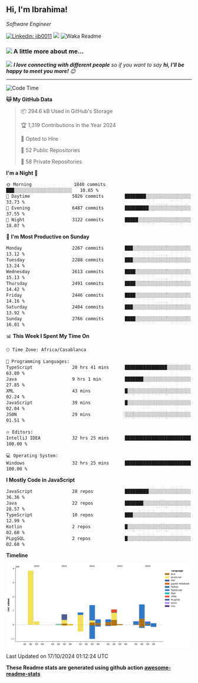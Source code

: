 <h2>Hi, I'm Ibrahima! </h2>
<p><em>Software Engineer 
</em></p>


[![Linkedin: iib0011](https://img.shields.io/badge/-iib0011-blue?style=flat-square&logo=Linkedin&logoColor=white&link=https://www.linkedin.com/in/iib0011/)](https://www.linkedin.com/in/iib0011/)
![](https://visitor-badge.glitch.me/badge?page_id=iib0011)
![Waka Readme](https://github.com/iib0011/iib0011/workflows/Waka%20Readme/badge.svg)


### <img src="https://media.giphy.com/media/VgCDAzcKvsR6OM0uWg/giphy.gif" width="50"> A little more about me...  


<img src="https://media.giphy.com/media/LnQjpWaON8nhr21vNW/giphy.gif" width="60"> <em><b>I love connecting with different people</b> so if you want to say <b>hi, I'll be happy to meet you more!</b> 😊</em>

---
<!--START_SECTION:waka-->
![Code Time](http://img.shields.io/badge/Code%20Time-3%2C869%20hrs%209%20mins-blue)

**🐱 My GitHub Data** 

> 📦 294.6 kB Used in GitHub's Storage 
 > 
> 🏆 1,319 Contributions in the Year 2024
 > 
> 💼 Opted to Hire
 > 
> 📜 52 Public Repositories 
 > 
> 🔑 58 Private Repositories 
 > 
**I'm a Night 🦉** 

```text
🌞 Morning                1840 commits        ███░░░░░░░░░░░░░░░░░░░░░░   10.65 % 
🌆 Daytime                5826 commits        ████████░░░░░░░░░░░░░░░░░   33.73 % 
🌃 Evening                6487 commits        █████████░░░░░░░░░░░░░░░░   37.55 % 
🌙 Night                  3122 commits        █████░░░░░░░░░░░░░░░░░░░░   18.07 % 
```
📅 **I'm Most Productive on Sunday** 

```text
Monday                   2267 commits        ███░░░░░░░░░░░░░░░░░░░░░░   13.12 % 
Tuesday                  2288 commits        ███░░░░░░░░░░░░░░░░░░░░░░   13.24 % 
Wednesday                2613 commits        ████░░░░░░░░░░░░░░░░░░░░░   15.13 % 
Thursday                 2491 commits        ████░░░░░░░░░░░░░░░░░░░░░   14.42 % 
Friday                   2446 commits        ████░░░░░░░░░░░░░░░░░░░░░   14.16 % 
Saturday                 2404 commits        ███░░░░░░░░░░░░░░░░░░░░░░   13.92 % 
Sunday                   2766 commits        ████░░░░░░░░░░░░░░░░░░░░░   16.01 % 
```


📊 **This Week I Spent My Time On** 

```text
🕑︎ Time Zone: Africa/Casablanca

💬 Programming Languages: 
TypeScript               20 hrs 41 mins      ████████████████░░░░░░░░░   63.80 % 
Java                     9 hrs 1 min         ███████░░░░░░░░░░░░░░░░░░   27.85 % 
XML                      43 mins             █░░░░░░░░░░░░░░░░░░░░░░░░   02.24 % 
JavaScript               39 mins             █░░░░░░░░░░░░░░░░░░░░░░░░   02.04 % 
JSON                     29 mins             ░░░░░░░░░░░░░░░░░░░░░░░░░   01.51 % 

🔥 Editors: 
IntelliJ IDEA            32 hrs 25 mins      █████████████████████████   100.00 % 

💻 Operating System: 
Windows                  32 hrs 25 mins      █████████████████████████   100.00 % 
```

**I Mostly Code in JavaScript** 

```text
JavaScript               28 repos            █████████░░░░░░░░░░░░░░░░   36.36 % 
Java                     22 repos            ███████░░░░░░░░░░░░░░░░░░   28.57 % 
TypeScript               10 repos            ███░░░░░░░░░░░░░░░░░░░░░░   12.99 % 
Kotlin                   2 repos             █░░░░░░░░░░░░░░░░░░░░░░░░   02.60 % 
PLpgSQL                  2 repos             █░░░░░░░░░░░░░░░░░░░░░░░░   02.60 % 
```



**Timeline**

![Lines of Code chart](https://raw.githubusercontent.com/iib0011/iib0011/master/assets/bar_graph.png)


 Last Updated on 17/10/2024 01:12:24 UTC
<!--END_SECTION:waka-->

**These Readme stats are generated using github action [awesome-readme-stats](https://github.com/iib0011/waka-readme-stats)**
